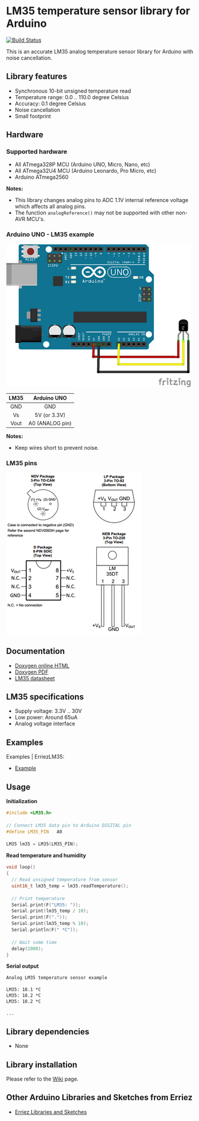 # LM35 temperature sensor library for Arduino
[![Build Status](https://travis-ci.org/Erriez/ErriezLM35.svg?branch=master)](https://travis-ci.org/Erriez/ErriezLM35)

This is an accurate LM35 analog temperature sensor library for Arduino with noise cancellation.

## Library features

- Synchronous 10-bit unsigned temperature read
- Temperature range: 0.0 .. 110.0 degree Celsius
- Accuracy: 0.1 degree Celsius
- Noise cancellation
- Small footprint


## Hardware

### Supported hardware

* All ATmega328P MCU (Arduino UNO, Micro, Nano, etc)
* All ATmega32U4 MCU (Arduino Leonardo, Pro Micro, etc)
* Arduino ATmega2560

**Notes:** 

* This library changes analog pins to ADC 1.1V internal reference voltage which affects all analog pins.
* The function ```analogReference()``` may not be supported with other non-AVR MCU's.

### Arduino UNO - LM35 example

![Schematic LM35 and Arduino UNO](https://raw.githubusercontent.com/Erriez/ErriezLM35/master/extras/LM35_Arduino_UNO.png)

| LM35 |   Arduino UNO   |
| :--: | :-------------: |
| GND  |       GND       |
|  Vs  |  5V (or 3.3V)   |
| Vout | A0 (ANALOG pin) |

**Notes:** 

* Keep wires short to prevent noise.

### LM35 pins

![LM35 pins](https://raw.githubusercontent.com/Erriez/ErriezLM35/master/extras/LM35_pins.png)


## Documentation

* [Doxygen online HTML](https://erriez.github.io/ErriezLM35)
* [Doxygen PDF](https://github.com/Erriez/ErriezLM35/raw/gh-pages/latex/ErriezLM35.pdf)
* [LM35 datasheet](https://www.google.com/search?q=LM35+datasheet)


## LM35 specifications

- Supply voltage: 3.3V .. 30V
- Low power: Around 65uA 
- Analog voltage interface


## Examples

Examples | ErriezLM35:

* [Example](https://github.com/Erriez/ErriezLM35/blob/master/examples/Example/Example.ino)


## Usage

**Initialization**

```c++
#include <LM35.h>
  
// Connect LM35 data pin to Arduino DIGITAL pin
#define LM35_PIN   A0
  
LM35 lm35 = LM35(LM35_PIN);
```


**Read temperature and humidity**

```c++
void loop()
{
  // Read unsigned temperature from sensor
  uint16_t lm35_temp = lm35.readTemperature();
  
  // Print temperature
  Serial.print(F("LM35: "));
  Serial.print(lm35_temp / 10);
  Serial.print(F("."));
  Serial.print(lm35_temp % 10);
  Serial.println(F(" *C"));
  
  // Wait some time
  delay(2000);
}
```


**Serial output**

```
Analog LM35 temperature sensor example
  
LM35: 18.1 *C
LM35: 18.2 *C
LM35: 18.2 *C
  
...
```


## Library dependencies

* None


## Library installation

Please refer to the [Wiki](https://github.com/Erriez/ErriezArduinoLibrariesAndSketches/wiki) page.


## Other Arduino Libraries and Sketches from Erriez

* [Erriez Libraries and Sketches](https://github.com/Erriez/ErriezArduinoLibrariesAndSketches)
